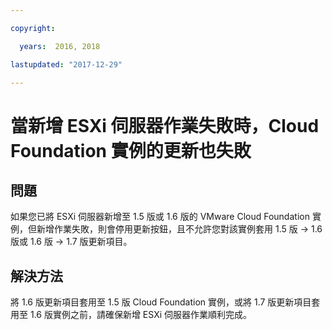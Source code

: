 ```yaml
---

copyright:

  years:  2016, 2018

lastupdated: "2017-12-29"

---
```


# 當新增 ESXi 伺服器作業失敗時，Cloud Foundation 實例的更新也失敗

## 問題

如果您已將 ESXi 伺服器新增至 1.5 版或 1.6 版的 VMware Cloud Foundation 實例，但新增作業失敗，則會停用更新按鈕，且不允許您對該實例套用 1.5 版 -> 1.6 版或 1.6 版 -> 1.7 版更新項目。

## 解決方法

將 1.6 版更新項目套用至 1.5 版 Cloud Foundation 實例，或將 1.7 版更新項目套用至 1.6 版實例之前，請確保新增 ESXi 伺服器作業順利完成。
